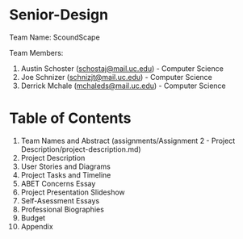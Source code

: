 # Senior-Design
Team Name: ScoundScape

Team Members:
  1. Austin Schoster (schostaj@mail.uc.edu) - Computer Science
  2. Joe Schnizer (schnizjt@mail.uc.edu) - Computer Science
  3. Derrick Mchale (mchaleds@mail.uc.edu) - Computer Science

# Table of Contents
1. Team Names and Abstract (assignments/Assignment 2 - Project Description/project-description.md)
2. Project Description
3. User Stories and Diagrams
4. Project Tasks and Timeline
5. ABET Concerns Essay
6. Project Presentation Slideshow
7. Self-Asessment Essays
8. Professional Biographies
9. Budget
10. Appendix
